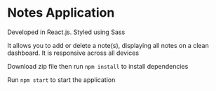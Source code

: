 # Notes Application

Developed in React.js. Styled using Sass

It allows you to add or delete a note(s), displaying all notes on a clean dashboard. It is responsive across all devices

Download zip file then run `npm install` to install dependencies

Run `npm start` to start the application
